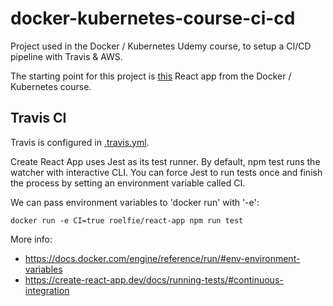 # docker-kubernetes-course-ci-cd
Project used in the Docker / Kubernetes Udemy course, to setup a CI/CD pipeline with Travis &amp; AWS.

The starting point for this project is [this](https://github.com/roelfie/docker-kubernetes-course/tree/main/src/docker/6_react_frontend/frontend)
React app from the Docker / Kubernetes course.

## Travis CI

Travis is configured in [.travis.yml](./.travis.yml).

Create React App uses Jest as its test runner. By default, npm test runs the watcher with interactive CLI.
You can force Jest to run tests once and finish the process by setting an environment variable called CI.

We can pass environment variables to 'docker run' with '-e':
```shell
docker run -e CI=true roelfie/react-app npm run test
```

More info:
* https://docs.docker.com/engine/reference/run/#env-environment-variables
* https://create-react-app.dev/docs/running-tests/#continuous-integration
